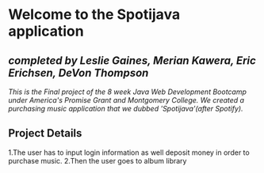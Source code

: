 # Welcome to the Spotijava application

## *completed by Leslie Gaines, Merian Kawera, Eric Erichsen, DeVon Thompson*

*This is the Final project of the 8 week Java Web Development Bootcamp under America's Promise Grant and Montgomery College.*
*We created a purchasing music application that we dubbed 'Spotijava'(after Spotify).*

## Project Details

1.The user has to input login information as well deposit money in order to purchase music.
2.Then the user goes to album library 


